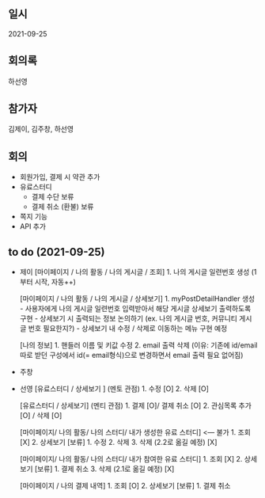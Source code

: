## 일시

2021-09-25

## 회의록

하선영

## 참가자

김제이, 김주창, 하선영

## 회의

- 회원가입, 결제 시 약관 추가
- 유료스터디
    - 결제 수단 보류
    - 결제 취소 (환불) 보류
- 쪽지 기능
- API 추가 
    
## to do (2021-09-25)
- 제이
    [마이페이지 / 나의 활동 / 나의 게시글 / 조회]
        1. 나의 게시글 일련번호 생성 (1부터 시작, 자동++)
    
    [마이페이지 / 나의 활동 / 나의 게시글 / 상세보기]
        1. myPostDetailHandler 생성
            - 사용자에게 나의 게시글 일련번호 입력받아서 해당 게시글 상세보기 출력하도록 구현
            - 상세보기 시 출력되는 정보 논의하기
            (ex. 나의 게시글 번호, 커뮤니티 게시글 번호 필요한지?)
            - 상세보기 내 수정 / 삭제로 이동하는 메뉴 구현 예정

    [나의 정보]
        1. 핸들러 이름 및 키값 수정
        2. email 출력 삭제
            (이유: 기존에 id/email 따로 받던 구성에서 id(= email형식)으로         변경하면서 email 출력 필요 없어짐)
    
- 주창

- 선영
    [유료스터디 / 상세보기 ] (멘토 관점)
        1. 수정 [O]
        2. 삭제 [O]

    [유료스터디 / 상세보기] (멘티 관점)
        1. 결제 [O]/ 결제 취소 [O]
        2. 관심목록 추가 [O] / 삭제 [O]

    [마이페이지/ 나의 활동/ 나의 스터디/ 내가 생성한 유료 스터디]  <— 불가
        1. 조회 [X]
        2. 상세보기 [보류]
            1. 수정 
            2. 삭제 
        3. 삭제 (2.2로 옮길 예정) [X]

    [마이페이지/ 나의 활동/ 나의 스터디/ 내가 참여한 유료 스터디] 
        1. 조회 [X]
        2. 상세보기 [보류]
            1. 결제 취소 
        3. 삭제 (2.1로 옮길 예정) [X]


    [마이페이지 / 나의 결제 내역]
        1. 조회 [O] 
        2. 상세보기 [보류]
            1. 결제 취소 
